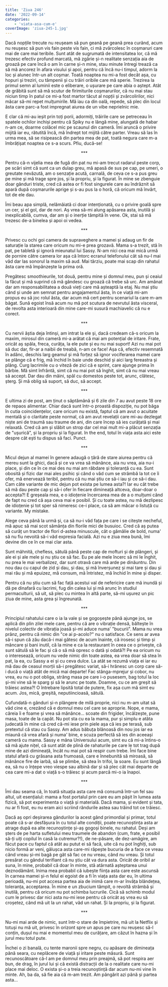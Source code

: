 ```yaml
---
title: 'Ziua 246'
date: '2022-09-14'
categories:
    - 'viata-asa-cum-e'
coverImage: 'ziua-245-1.jpg'
---
```


Dacă nopțile trecute nu reușeam să pun geană pe geană prea curând, acum nu reușesc să pun vis fain peste vis fain, ci mă zvârcolesc în coșmaruri care mai de care mai teribile. Sunt atât de sugrumată de intensitatea lor, că mă trezesc efectiv profund marcată, mă zgârie și-n realitate senzația aia de groază pe care încă o am în carne și-n mine, stau minute întregi trează ca să mă ancorez în afara visului și apoi, pentru că încă nu-i timpul, adorm la loc și alunec într-un alt coșmar. Toată noaptea nu mi-a fost decât așa, cu hopuri și treziri, cu tâmpenii și cu trăiri oribile care mă sperie. Trezirea la primul semn al luminii este o eliberare, o ușurare pe care abia o aștept. Atât de grăbită sunt să mă scutur de firimiturile coșmarurilor, că nu mai stau niciun timp în patul ce mi-a fost martor tăcut al nopții și zvârcolirilor, nici măcar să-mi repet mulțumirile. Mă iau ca din oală, repede, să plec din locul ăsta care parc-a fost impregnat aiurea de un vibe neprielnic mie.

E clar că mi-au ieșit prin toți porii, adormiți, trăirile care se petreceau în spatele ochilor inchiși pentru că Spiky nu e lângă mine, alungată de habar n-am ce, doarme colăcel mic pe scaunul din cameră. Îmi aruncă o privire mijită iar eu, rătutită încă, mă îndrept tot mijită către parter. Vreau să las în urma mea, să se risipească din partea mea de pat, toată negura care m-a îmbrățișat noaptea ce s-a scurs. Pfiu, ducă-se!

<p style="text-align: center;">***</p>

Pentru că-n vijelia mea de fugă din pat nu mi-am trecut radarul peste corp, pe scări simt că sunt ca un dulap greu, mă apasă de sus pe cap, pe umeri, o greutate nevăzută, am o senzație acută, carnală, de ceva ce s-a pus greu pe mine și mă trage spre jos, și la propriu, și la figurat. În mine se zbenguie doar gânduri triste, cred că astea or fi fost singurele care au îndrăznit să apară după coșmarurile aprige și s-au pus la o horă, că oricum mă învârt, tot de ele dau.

Îmi beau apa simplă, nelămâiată ci doar intenționată, cu o privire goală spre un cer, și el gol, dar de nori. Aș vrea să-mi alung apăsarea asta, inutilă și inexplicabilă, cumva, dar am și o inerție tâmpită în vene. Ok, stai să mă trezesc de-a binelea și apoi oi vedea.

<p style="text-align: center;">***</p>

Privesc cu ochi goi camera de supraveghere a mamei și adaug un fir de saturație la starea care oricum nu mi-e prea grozavă. Mama s-a trezit, stă în pat, pe tabletă și ignoră mieunatul lui Sassy. N-am nici cea mai mică urmă de pornire către camera lor așa că întorc ecranul telefonului cât să nu-l mai văd dar las sonorul la maxim să aud. Mai târziu, poate mai scap din rahatul ăsta care mă împânzește la prima oră.

Pregătesc smoothieurile, tot două, pentru mine și domnul meu, pun și ceaiul la făcut și mă suprind că mă gândesc cu groază că trebe să urc. Am amânat dar am responsabilitatea a două vieți care mă așteaptă la etaj. Nu mai știu când și unde am semnat pentru angajamentul ăsta, în ce viață mi-am propus eu să joc rolul ăsta, dar acum mă cert pentru scenariul la care m-am băgat. Sună egoist însă acum nu mă pot scutura de nevrutul ăsta visceral, de revolta asta interioară din mine care-mi susură machiavelic că nu e corect.

<p style="text-align: center;">***</p>

Cu nervii ăștia deja întinși, am intrat la ele și, dacă credeam că-s oricum la maxim, mirosul din cameră mi-a arătat că mai am potențial de iritare. Frate, oricât aș spăla, freca, curăța, la ele pute și eu nu mai suport! Azi nu mai pot să duc dar, fir-ar a naibii de treabă, n-am ce face! Așa că, efectiv resemnată în adânc, deschis larg geamul și mă forțez să ignor vociferarea mamei care se plânge că e frig, mă închid în baie unde deschid și aici larg fereastra și plâng. Curg lacrimile cu o viteză de zici că e sprint, care ajunge prima în bărbie. Mă simt înfrântă, simt că nu mai pot să înghit, simt că nu mai vreau să accept. Dar dau din mâini, spăl cu domestos peste tot, arunc, clătesc, șterg. Și mă oblig să suport, să duc, să accept.

<p style="text-align: center;">***</p>

E ultima zi de post, am ținut o săptămână și 6 zile din 7 au avut peste 18 ore de repaos alimentar. Chiar dacă sunt într-o proastă dispoziție, nu pot băga în cutia coincidențelor, care oricum nu există, faptul că am avut o acuitate mentală și o claritate peste normal, că am avut revelații care mi-au dezlegat niște ani de traumă sau traume de ani, din care încep să ies curățată și mai relaxată. Cred că am și slăbit un strop dar cel mai mult mi-a plăcut senzația de "ușurică", și la propriu și la figurat. In the end, totul în viața asta aici este despre cât ești tu dispus să faci. Punct.

<p style="text-align: center;">***</p>

Micul dejun al mamei în genere adaugă o țâră de stare aiurea pentru că mereu sunt la ghici, dacă și ce va vrea să mănânce, aia nu vrea, aia nu-i place, și din ce în ce mai des nu mai am răbdare și toleranță cu ea. Sunt obosită și fizic dar mai ales psihic și când o văd cum se strâmbă la tot ce îi ofer, mă enervează teribil, pentru că nu mai știu ce să-i iau și ce să-i dau. Cam câte variante de mic dejun pot exista pe lumea asta?! Iar eu cât trebe să mă dau peste cap și să-i ofer în fiecare dimineață altceva, doar-doar o accepta?! E greșeala mea, e o idioțenie încercarea mea de a o mulțumi când de fapt nu cred că așa ceva mai e posibil. Și cu toate astea, nu mă dezlipesc de idioțenie și tot sper să nimeresc ce-i place, ca să am măcar o listuță cu variante. My mistake.

Alege ceva până la urmă și, ca să nu-i văd fața pe care i se citește necheful, mă apuc să mai scot sămânța din florile mici de busuioc. Cred că aș putea să curăț un tractor de flori d-astea minuscule, cât o gămălie de bold, numa' să nu fiu nevoită să-i văd expresia facială. Azi nu e ziua mea bună, îmi devine din ce în ce mai clar asta.

Sunt mâhnită, chefless, sătulă până peste cap de mofturi și de plângeri, și ale ei și ale mele și nu știu ce să fac. Eu pe ale mele încerc să mi le înghit, nu prea le mai verbalizez, dar sunt otravă care mă arde pe dinăuntru. Din nou dau cu capul de zid și dau, și dau, și mă înverșunez și mai tare și dau și mai rău și mă epuizez, mă consum, mă întristez, mă închid în mine și disper.

Pentru că nu știu cum să fac față acestui val de nefericire care mă inundă și dă pe dinafară cu lacrimi, fug din calea lui și mă arunc în studiul permaculturii, să uit, să plec cu mintea în altă parte, să-mi ușurez un pic ziua de mine, asta grea și îngreunată.

<p style="text-align: center;">***</p>

Principiul rahatului care o ia la vale și se gogoșește până ajunge jos, se aplică din plin zilei mele care, pentru că are o vibrație densă, băltește în nivelul colectiv de vibrația joasă și-mi aduce numa' "bucurii". Mama nu vrea prânz, pentru că nimic din "ce ai p-acolo?" nu o satisface. Ce sens ar avea să-i spun că zău dacă-i mai gătesc de acum înainte, că irosesc și timp și mâncare și bani inutil, că la mine e ca la restaurant în ceea ce o privește, că sunt sătulă să le fac și că o să mă opresc o dată și odată?! Pe ea oricum nu o interesează, oricum nu vede nimic din toate astea, ea vrea doar să stea în pat, la ea, cu Sassy a ei și cu ceva dulce. La atât se rezumă viața ei iar eu mă dau de ceasul morții să-i pregătesc variat, să-i hrănesc un corp care să-i ducă o viață atât de mică mai departe! Fac stânga-mprejur și cobor, nu vrea, eu nu o pot obliga, strâng masa pe care i-o pusesem, bag totul la loc și-mi vine să le sparg și să le arunc pe toate. Doamne, cu ce am greșit să trăiesc astea?! O întrebare lipsită total de putere, fix așa cum mă simt eu acum. Jos, mică, greșită, neputiincioasă, sătulă.

Cufundată-n gânduri și-n plângere de milă proprie, nici nu m-am uitat să văd cine e, crezând că e domnul meu cel care se aproprie. Nope, e mama, căreia îi e foame și vrea să mănânce… scoate din frigider, încălzește, pune masa, toate de la capăt. Nu pot sta cu ea la mama, pur și simplu e atâta judecată în mine că cred că-mi iese prin piele așa că ies pe terasă, sub pretextul că stau cu Sassy. Am adus băbuța blănoasă din nou jos iar ea miaună că vrea afară și numa' bine, e scuza perfectă să ies din aceeași cameră cu mama. Sassy e mâna Universului acum, simt eu că mi-a întins-o să mă ajute nițel, că sunt atât de plină de rahaturile pe care le tot trag după mine de azi dimineață, încât nu mai pot să respir cum trebe. Îmi face bine statul afară cu grăsana asta frumoasă, care e înnebunită să miroasă, să mănânce fire de iarbă, să se plimbe, să stea în trifoi, la soare. Eu sunt lângă ea, să nu o înțepe vreo viespe sau albină dar și să plec cât mai departe de cea care mi-a dat o viață s-o trăiesc și acum parcă mi-o ia înapoi.

<p style="text-align: center;">***</p>

Îmi dau seama că, în toată situația asta care mă consumă într-un fel sau altul, uit esențialul: mama a fost portalul prin care eu am pășit în lumea asta fizică, să pot experimenta o viață și materială. Dacă mama, și evident și tata, nu ar fi fost, eu nu eram aici scriind rândurile astea sau trăind tot ce trăiesc.

Dacă aș opri deșirarea gândurilor la acest gând primordial și primar, totul poate că s-ar desfășura în cu totul alte condiții, poate recunoștința asta ar atrage după ea alte recunoștințe și-aș gogoși binele, nu rahatul. Deși am șters de pe harta sufletului meu traumele de abandon (cum, frate, e posibil să-ți uiți copilul în casă la cutremur?!), de ne-păsare, de dez-amăgire, am făcut pace cu faptul că atât au putut ei să facă, uite că nu pot înghiți, sub nicio formă ar veni, gălușca asta care-mi răpește bucuria de a face ce vreau când vreau și-mi bagă pe gât să fac ce nu vreau, când nu vreau. Și totul presărat cu gândul terifiant că nu știu cât va dura asta. Oricât de oribil ar suna, în mine, probabil că doar în minte, stă atârnată așteptarea unui deznodământ. Inima mea probabil că iubește ființa asta care este ascunsă în carnea mamei și-n felul ei egoist de a fi în viața asta dar eu, în ultima perioadă, nu-mi pot accesa partea aia de inimă care m-ar învăța blândețea, toleranța, acceptarea. În mine e un zbucium tâmpit, o revoltă strâmbă și inutilă, pentru că oricum nu pot schimba lucrurile. Cică să schimb modul cum le privesc dar nici asta nu-mi iese pentru că oricât aș vrea eu să croșetez, când mă uit la un rahat, văd un rahat. Și la propriu, și la figurat.

<p style="text-align: center;">***</p>

Nu-mi mai arde de nimic, sunt într-o stare de împietrire, mă uit la Netflix și totuși nu mă uit, privesc în orizont spre un apus pe care nu reușesc să-l conțin, dușul nu mai e momentul meu de curățare, am căzut în hazna și în jurul meu totul pute.

Închei o zi banală, cu tente maronii spre negru, cu apăsare de dimineața până seara, cu neplăcere de viață și iritare peste măsură. Sunt recunoscătoare că-l am pe domnul meu prin preajmă, să pot respira aer bun, de drag, în jurul lui și că există distracții de la o realitate care nu-mi place mai deloc. O exista și-o a treia recunoștință dar acum nu-mi vine în minte. Ah, ba da, să fie aia că m-am trezit. Am pângărit azi până și partea asta…
